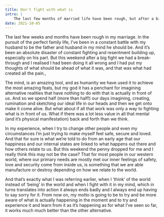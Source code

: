 ```yaml
---
title: Don't fight with what is
intro: |
    The last few months of married life have been rough, but after a big argument we had a break-through and I realised what I'd been doing wrong.
date: 2021-10-05
---
```


The last few weeks and months have been rough in my marriage. In the pursuit of the perfect family life, I’ve been in a constant battle with my husband to be the father and husband in my mind he should be. And it’s been an absolute disaster of constant fighting and resentment building up, especially on his part. But this weekend after a big fight we had a break-through and I realised I had been doing it all wrong and I had put my thoughts of what should be ahead of what it was, and that was what had created all the pain.,

The mind, is an amazing tool, and as humanity we have used it to achieve the most amazing feats, but my god it has a penchant for imagining alternative realities that have nothing to do with that is actually in front of us. And so we spend half (more than half!) our days imagining, creating, rumination and sketching our ideal life in our heads and then we get onto make it come alive. But what about if all that work was only a way to fighting what is in front of us. What if there was a lot less value in all that mental (and it’s physical manifestation) back and forth than we think.

In my experience, when I try to change other people and even my circumstances I’m just trying to make myself feel safe, secure and loved. And that for sure is what we’re told to do from an early age that our happiness and our internal states are linked to what happens out there and how others relate to us. But this weekend the penny dropped for me and I really think this may not be the case? That for most people in our western world, where our primary needs are mostly met our inner feelings of safety, love and security come from inside us, is something that we are able manufacture or destroy depending on how we relate to the world.

And that’s exactly what I was referring earlier, when I ‘think’ of the world instead of ‘being’ in the world and when I fight with it in my mind, which in turns translates into action it always ends badly and I always end up having to say sorry for it. From now on, my motto is going to be to try and be more aware of what is actually happening in the moment and to try and experience it and learn from it as it’s happening as for what I’ve seen so far, it works much much better than the other alternative.
